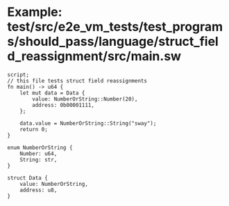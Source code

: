 # Example: test/src/e2e_vm_tests/test_programs/should_pass/language/struct_field_reassignment/src/main.sw

```sway
script;
// this file tests struct field reassignments
fn main() -> u64 {
    let mut data = Data {
        value: NumberOrString::Number(20),
        address: 0b00001111,
    };

    data.value = NumberOrString::String("sway");
    return 0;
}

enum NumberOrString {
    Number: u64,
    String: str,
}

struct Data {
    value: NumberOrString,
    address: u8,
}

```
